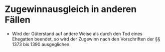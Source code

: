 # Zugewinnausgleich in anderen Fällen

- Wird der Güterstand auf andere Weise als durch den Tod eines Ehegatten beendet, so wird der Zugewinn nach den Vorschriften der §§ 1373 bis 1390 ausgeglichen.

